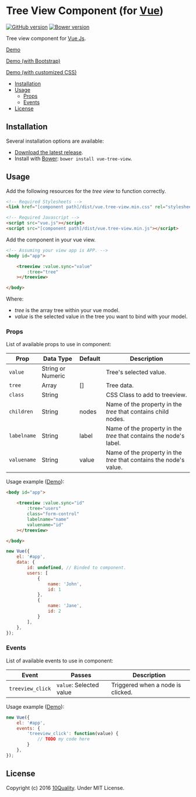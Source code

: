 # Tree View Component (for [Vue](http://vuejs.org/))

[![GitHub version](https://badge.fury.io/gh/10quality%2Fvue-tree-view.svg)](https://badge.fury.io/gh/10quality%2Fvue-tree-view)
[![Bower version](https://badge.fury.io/bo/vue-tree-view.svg)](https://badge.fury.io/bo/vue-tree-view)

Tree view component for [Vue Js](http://vuejs.org/).

[Demo](http://codepen.io/amostajo/pen/zBYoPM)

[Demo (with Bootstrap)](http://codepen.io/amostajo/pen/mEdOxP)

[Demo (with customized CSS)](http://codepen.io/amostajo/pen/BzaQxW)


- [Installation](#installation)
- [Usage](#usage)
    - [Props](#props)
    - [Events](#event)
- [License](#license)

## Installation

Several installation options are available:

- [Download the latest release](https://github.com/10quality/vue-tree-view/releases).
- Install with [Bower](http://bower.io): `bower install vue-tree-view`.

## Usage

Add the following resources for the *tree view* to function correctly.

```html
<!-- Required Stylesheets -->
<link href="[component path]/dist/vue.tree-view.min.css" rel="stylesheet">

<!-- Required Javascript -->
<script src="vue.js"></script>
<script src="[component path]/dist/vue.tree-view.min.js"></script>
```

Add the component in your vue view.

```html
<!-- Assuming your view app is APP. -->
<body id="app">

    <treeview :value.sync="value"
        :tree="tree"
    ></treeview>

</body>
```

Where:
* *tree* is the array tree within your vue model.
* *value* is the selected value in the tree you want to bind with your model.

### Props

List of available props to use in component:

Prop        | Data Type         | Default   | Description
----------- | ----------------- | --------- | -----------
`value`     | String or Numeric |           | Tree's selected value.
`tree`      | Array             | []        | Tree data.
`class`     | String            |           | CSS Class to add to treeview.
`children`  | String            | nodes     | Name of the property in the *tree* that contains child nodes.
`labelname` | String            | label     | Name of the property in the *tree* that contains the node's label.
`valuename` | String            | value     | Name of the property in the *tree* that contains the node's value.

Usage example ([Demo](http://codepen.io/amostajo/pen/rLNWZQ)):

```html
<body id="app">

    <treeview :value.sync="id"
        :tree="users"
        class="form-control"
        labelname="name"
        valuename="id"
    ></treeview>

</body>
```

```javascript
new Vue({
    el: '#app',
    data: {
        id: undefined, // Binded to component.
        users: [
            {
                name: 'John',
                id: 1
            },
            {
                name: 'Jane',
                id: 2
            }
        ],
    }, 
});
```

### Events

List of available events to use in component:

Event            | Passes                  | Description
---------------- | ----------------------- | -----------
`treeview_click` | `value`: Selected value | Triggered when a node is clicked.

Usage example ([Demo](http://codepen.io/amostajo/pen/zBYomb)):

```javascript
new Vue({
    el: '#app',
    events: {
        'treeview_click': function(value) {
            // TODO my code here
        }
    }, 
});
```

## License

Copyright (c) 2016 [10Quality](http://www.10quality.com/). Under MIT License.